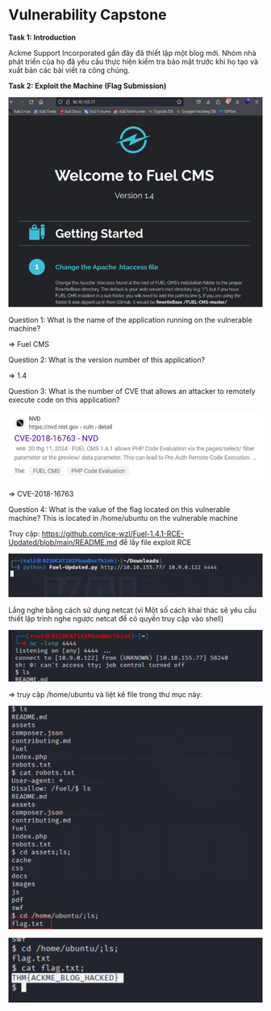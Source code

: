 # Vulnerability Capstone

**Task 1: Introduction**

Ackme Support Incorporated gần đây đã thiết lập một blog mới. Nhóm nhà phát triển của họ đã yêu cầu thực hiện kiểm tra bảo mật trước khi họ tạo và xuất bản các bài viết ra công chúng.

**Task 2: Exploit the Machine (Flag Submission)**

![img](https://github.com/DucThinh47/TryHackMe/blob/main/Jr_Penetration_Tester/Vulnerability-Research/images/image26.png)

Question 1: What is the name of the application running on the vulnerable machine?

=> Fuel CMS

Question 2: What is the version number of this application?

=> 1.4

Question 3: What is the number of CVE that allows an attacker to remotely execute code on this application?

![img](https://github.com/DucThinh47/TryHackMe/blob/main/Jr_Penetration_Tester/Vulnerability-Research/images/image27.png)

=> CVE-2018-16763

Question 4: What is the value of the flag located on this vulnerable machine? This is located in /home/ubuntu on the vulnerable machine

Truy cập: https://github.com/ice-wzl/Fuel-1.4.1-RCE-Updated/blob/main/README.md để lấy file exploit RCE

![img](https://github.com/DucThinh47/TryHackMe/blob/main/Jr_Penetration_Tester/Vulnerability-Research/images/image28.png)

Lắng nghe bằng cách sử dụng netcat (vì Một số cách khai thác sẽ yêu cầu thiết lập trình nghe ngược netcat để có quyền truy cập vào shell)

![img](https://github.com/DucThinh47/TryHackMe/blob/main/Jr_Penetration_Tester/Vulnerability-Research/images/image29.png)

=> truy cập /home/ubuntu và liệt kê file trong thư mục này:

![img](https://github.com/DucThinh47/TryHackMe/blob/main/Jr_Penetration_Tester/Vulnerability-Research/images/image30.png)

![img](https://github.com/DucThinh47/TryHackMe/blob/main/Jr_Penetration_Tester/Vulnerability-Research/images/image31.png)




